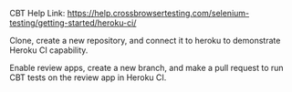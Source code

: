 CBT Help Link: https://help.crossbrowsertesting.com/selenium-testing/getting-started/heroku-ci/

Clone, create a new repository, and connect it to heroku to demonstrate Heroku CI capability.

Enable review apps, create a new branch, and make a pull request to run CBT tests on the review app in Heroku CI.
